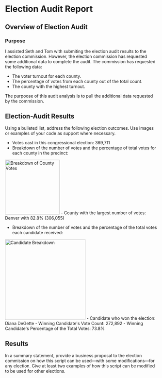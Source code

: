# Election Audit Report

## Overview of Election Audit
### Purpose
I assisted Seth and Tom with submiting the election audit results to the election commission. However, the election commission has requested some additional data to complete the audit. The commission has requested the following data:
- The voter turnout for each county.
- The percentage of votes from each county out of the total count.
- The county with the highest turnout.

The purpoose of this audit analysis is to pull the additional data requested by the commission.

## Election-Audit Results
Using a bulleted list, address the following election outcomes. Use images or examples of your code as support where necessary.

- Votes cast in this congressional election: 369,711 
- Breakdown of the number of votes and the percentage of total votes for each county in the precinct:
<img width="180" alt="Breakdown of County Votes" src="https://user-images.githubusercontent.com/85654649/126088047-d4ecd6bb-6f5a-4f00-adc4-84220bfb29e7.png">
- County with the largest number of votes: Denver with 82.8% (306,055)

- Breakdown of the number of votes and the percentage of the total votes each candidate received:
<img width="265" alt="Candidate Breakdown" src="https://user-images.githubusercontent.com/85654649/126088154-5d62289b-b3ac-4ef0-b5a1-d89943eb8c1a.png">
- Candidate who won the election: Diana DeGette
- Winning Candidate's Vote Count: 272,892
- Winning Candidate's Percentage of the Total Votes: 73.8%

## Results
In a summary statement, provide a business proposal to the election commission on how this script can be used—with some modifications—for any election. Give at least two examples of how this script can be modified to be used for other elections.
